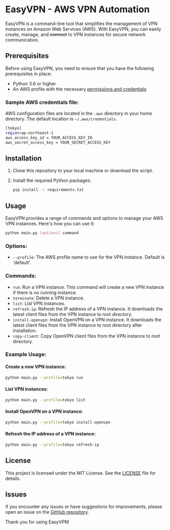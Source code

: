 # EasyVPN - AWS VPN Automation

EasyVPN is a command-line tool that simplifies the management of VPN instances on Amazon Web Services (AWS). With EasyVPN, you can easily create, manage, and ~~connect~~ to VPN instances for secure network communication.

## Prerequisites

Before using EasyVPN, you need to ensure that you have the following prerequisites in place:

- Python 3.6 or higher
- An AWS profile with the necessary [permissions and credentials](https://docs.aws.amazon.com/keyspaces/latest/devguide/access.credentials.html)

### Sample AWS credentials file:

AWS configuration files are located in the `.aws` directory in your home directory. The default location is `~/.aws/credentials`.

```bash
[tokyo]
region=ap-northeast-1
aws_access_key_id = YOUR_ACCESS_KEY_ID
aws_secret_access_key = YOUR_SECRET_ACCESS_KEY
```

## Installation

1. Clone this repository to your local machine or download the script.
2. Install the required Python packages:

   ```bash
   pip install -r requirements.txt
   ```

## Usage

EasyVPN provides a range of commands and options to manage your AWS VPN instances. Here's how you can use it:

```bash
python main.py [options] command
```

### Options:

- `--profile`: The AWS profile name to use for the VPN instance. Default is 'default'.

### Commands:

- `run`: Run a VPN instance. This command will create a new VPN instance if there is no running instance.
- `terminate`: Delete a VPN instance.
- `list`: List VPN instances.
- `refresh-ip`: Refresh the IP address of a VPN instance. It downloads the latest client files from the VPN instance to root directory.
- `install-openvpn`: Install OpenVPN on a VPN instance. It downloads the latest client files from the VPN instance to root directory after installation.
- `copy-client`: Copy OpenVPN client files from the VPN instance to root directory.

### Example Usage:

#### Create a new VPN instance:
```bash
python main.py --profile=tokyo run
```

#### List VPN instances:
```bash
python main.py --profile=tokyo list
```

#### Install OpenVPN on a VPN instance:
```bash
python main.py --profile=tokyo install-openvpn
```

#### Refresh the IP address of a VPN instance:
```bash
python main.py --profile=tokyo refresh-ip
```

## License

This project is licensed under the MIT License. See the [LICENSE](https://github.com/omerucel/easy-vpn/blob/main/LICENSE.txt) file for details.

## Issues

If you encounter any issues or have suggestions for improvements, please open an issue on the [GitHub repository](https://github.com/omerucel/easy-vpn).

Thank you for using EasyVPN!